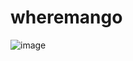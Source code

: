 # **wheremango**
![image](https://user-images.githubusercontent.com/43651265/174088063-daa9dc51-599d-4b68-855f-4109d0bde34f.png)
